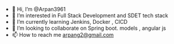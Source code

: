 - 👋 Hi, I’m @Arpan3961
- 👀 I’m interested in Full Stack Development and SDET tech stack
- 🌱 I’m currently learning Jenkins, Docker , CICD
- 💞️ I’m looking to collaborate on Spring boot. models , angular js
- 📫 How to reach me arpang2@gmail.com

<!---
Arpan3961/Arpan3961 is a ✨ special ✨ repository because its `README.md` (this file) appears on your GitHub profile.
You can click the Preview link to take a look at your changes.
--->

